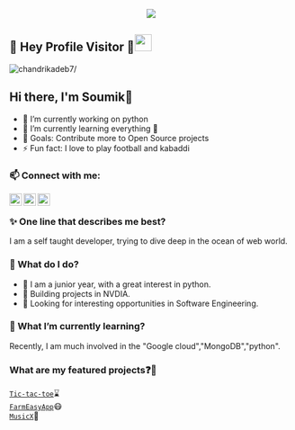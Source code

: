 <p align="center">
  <img src="https://github.com/chandrikadeb7/chandrikadeb7/blob/master/readme.gif">
</p>

## :rainbow: Hey Profile Visitor :eyes:<img src="https://raw.githubusercontent.com/iampavangandhi/iampavangandhi/master/gifs/Hi.gif" width="30px">
<p align="left"> <img src=https://komarev.com/ghpvc/?username=chandrikadeb7 alt=chandrikadeb7/></p>

## Hi there, I'm Soumik👋

- 🔭 I’m currently working on python
- 🌱 I’m currently learning everything 🤣
- 🥅 Goals: Contribute more to Open Source projects
- ⚡ Fun fact: I love to play football and kabaddi 


### 📫 Connect with me:
[<img align="left" alt="codeSTACKr | Twitter" width="22px" src="https://cdn.jsdelivr.net/npm/simple-icons@v3/icons/twitter.svg" />][twitter]
[<img align="left" alt="codeSTACKr | LinkedIn" width="22px" src="https://cdn.jsdelivr.net/npm/simple-icons@v3/icons/linkedin.svg" />][linkedin]
[<img align="left" alt="codeSTACKr | Instagram" width="22px" src="https://cdn.jsdelivr.net/npm/simple-icons@v3/icons/instagram.svg" />][instagram]

<br>


### :sparkles: One line that describes me best?

I am a self taught developer, trying to dive deep in the ocean of web world.


### 🤔 What do I do? 

 - :green_book: I am a  junior year, with a great interest in python.
 - :green_book: Building projects in NVDIA. 
 - :green_book: Looking for interesting opportunities in Software Engineering.

### 🌱 What I’m currently learning?

Recently, I am much involved in the "Google cloud","MongoDB","python".

### What are my featured projects:question::rocket:
<code>[Tic-tac-toe](https://github.com/soumik2012/Tic-Tac-Toe-game-)</code>:hourglass:     
<code>[FarmEasyApp](https://github.com/soumik2012/FarmEasyApp)</code>:mask:  
<code>[MusicX](https://github.com/soumik2012/MusicX)</code>:robot:

[twitter]: https://twitter.com/SoumikBaithalu
[instagram]: https://www.instagram.com/_soumikk_._/?hl=en
[linkedin]: www.linkedin.com/in/soumik-baithalu-7a4983198
